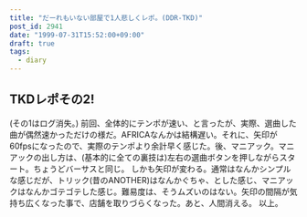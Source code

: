 ```yaml
---
title: "だーれもいない部屋で1人悲しくレポ。(DDR-TKD)"
post_id: 2941
date: "1999-07-31T15:52:00+09:00"
draft: true
tags:
  - diary
---
```



## TKDレポその2!
(その1はログ消失。) 前回、全体的にテンポが速い、と言ったが、実際、選曲した曲が偶然速かっただけの様だ。AFRICAなんかは結構遅い。それに、矢印が60fpsになったので、実際のテンポより余計早く感じた。後、マニアック。マニアックの出し方は、(基本的に全ての裏技は)左右の選曲ボタンを押しながらスタート。ちょうどバーサスと同じ。  しかも矢印が変わる。通常はなんかシンプルな感じだが、トリック(昔のANOTHER)はなんかぐちゃ、とした感じ、マニアックはなんかゴテゴテした感じ。難易度は、そうムズいのはない。矢印の間隔が気持ち広くなった事で、店舗を取りづらくなった。あと、人間消える。 以上。
